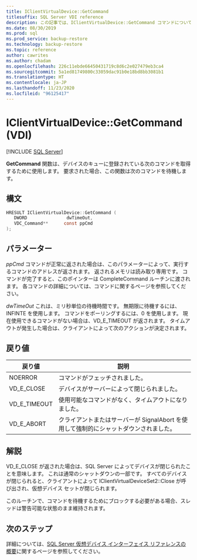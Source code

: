 ```yaml
---
title: IClientVirtualDevice::GetCommand
titlesuffix: SQL Server VDI reference
description: この記事では、IClientVirtualDevice::GetCommand コマンドについて説明します。
ms.date: 08/30/2019
ms.prod: sql
ms.prod_service: backup-restore
ms.technology: backup-restore
ms.topic: reference
author: cawrites
ms.author: chadam
ms.openlocfilehash: 226c11ebde66450431719c8d6c2e027479eb3ca4
ms.sourcegitcommit: 5a1ed81749800c33059dac91b0e18bd8bb3081b1
ms.translationtype: HT
ms.contentlocale: ja-JP
ms.lasthandoff: 11/23/2020
ms.locfileid: "96125417"
---
```

# <a name="iclientvirtualdevicegetcommand-vdi"></a>IClientVirtualDevice::GetCommand (VDI)

[!INCLUDE [SQL Server](../../../includes/applies-to-version/sqlserver.md)]

**GetCommand** 関数は、デバイスのキューに登録されている次のコマンドを取得するために使用します。 要求された場合、この関数は次のコマンドを待機します。

## <a name="syntax"></a>構文

```c
HRESULT IClientVirtualDevice::GetCommand (
   DWORD               dwTimeOut,
   VDC_Command**      const ppCmd
);
```

## <a name="parameters"></a>パラメーター

*ppCmd* コマンドが正常に返された場合は、このパラメーターによって、実行するコマンドのアドレスが返されます。 返されるメモリは読み取り専用です。 コマンドが完了すると、このポインターは CompleteCommand ルーチンに渡されます。 各コマンドの詳細については、コマンドに関するページを参照してください。

*dwTimeOut* これは、ミリ秒単位の待機時間です。 無期限に待機するには、INFINTE を使用します。 コマンドをポーリングするには、0 を使用します。 現在使用できるコマンドがない場合は、VD_E_TIMEOUT が返されます。 タイムアウトが発生した場合は、クライアントによって次のアクションが決定されます。

## <a name="return-value"></a>戻り値

|戻り値 | 説明 |
|---|---|
| NOERROR | コマンドがフェッチされました。 |
| VD_E_CLOSE | デバイスがサーバーによって閉じられました。 |
| VD_E_TIMEOUT | 使用可能なコマンドがなく、タイムアウトになりました。 |
| VD_E_ABORT | クライアントまたはサーバーが SignalAbort を使用して強制的にシャットダウンされました。 |

## <a name="remarks"></a>解説

VD_E_CLOSE が返された場合は、SQL Server によってデバイスが閉じられたことを意味します。 これは通常のシャットダウンの一部です。 すべてのデバイスが閉じられると、クライアントによって IClientVirtualDeviceSet2::Close が呼び出され、仮想デバイス セットが閉じられます。

このルーチンで、コマンドを待機するためにブロックする必要がある場合、スレッドは警告可能な状態のまま維持されます。

## <a name="next-steps"></a>次のステップ

詳細については、[SQL Server 仮想デバイス インターフェイス リファレンスの概要](reference-virtual-device-interface.md)に関するページを参照してください。
